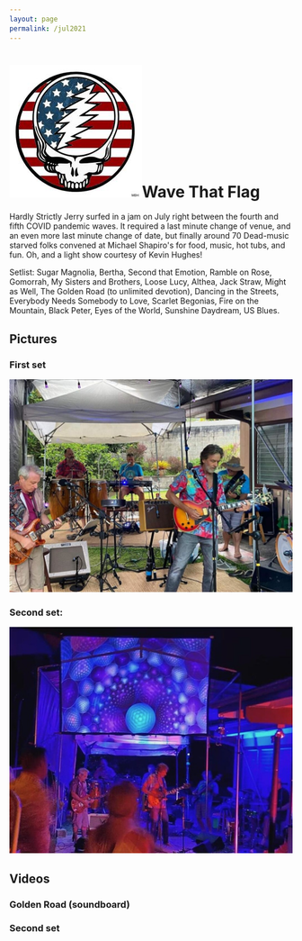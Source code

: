 ```yaml
---
layout: page
permalink: /jul2021
---
```


<h1><img class="ui avatar image" src="/images/july4.jpg">Wave That Flag</h1>

Hardly Strictly Jerry surfed in a jam on July right between the fourth and fifth COVID pandemic waves. It required a last minute change of venue, and an even more last minute change of date, but finally around 70 Dead-music starved folks convened at Michael Shapiro's for food, music, hot tubs, and fun. Oh, and a light show courtesy of Kevin Hughes!

Setlist: Sugar Magnolia, Bertha, Second that Emotion, Ramble on Rose, Gomorrah, My Sisters and Brothers, Loose Lucy, Althea, Jack Straw, Might as Well, The Golden Road (to unlimited devotion), Dancing in the Streets, Everybody Needs Somebody to Love, Scarlet Begonias, Fire on the Mountain, Black Peter, Eyes of the World, Sunshine Daydream, US Blues.

## Pictures

### First set
<img class="ui centered fluid image" src="/images/hsj-jul-2021-2.jpeg">

### Second set:

<img class="ui centered fluid image" src="/images/hsj-jul-2021-1.jpeg">

## Videos

### Golden Road (soundboard)
<div class="ui embed" data-source="youtube" data-id="Asgv-EjC4-g"></div>

### Second set
<div class="ui embed" data-source="youtube" data-id="clokkC1EZq0"></div>




